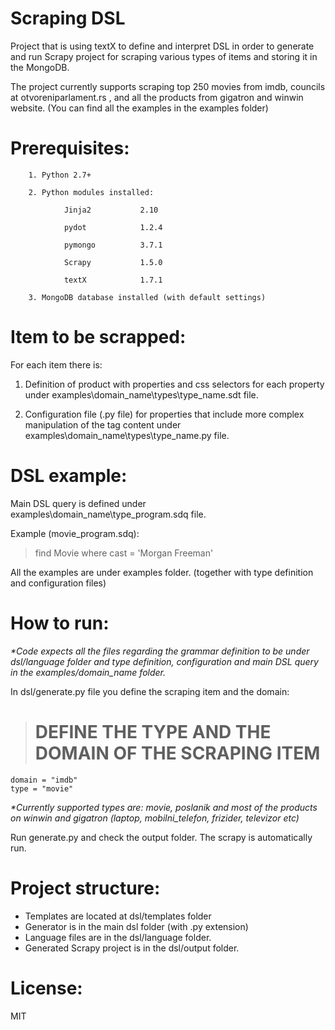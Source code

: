 # Scraping DSL

Project that is using textX to define and interpret DSL in order to generate and run Scrapy project for scraping various types of items and storing it in the MongoDB.

The project currently supports scraping top 250 movies from imdb, councils at otvoreniparlament.rs , and all the products from gigatron and winwin website. (You can find all the examples in the examples folder)

# Prerequisites:

        1. Python 2.7+

        2. Python modules installed:

                Jinja2           2.10

                pydot            1.2.4

                pymongo          3.7.1

                Scrapy           1.5.0

                textX            1.7.1

        3. MongoDB database installed (with default settings)

# Item to be scrapped:

For each item there is:

1. Definition of product with properties and css selectors for each property under examples\domain_name\types\type_name.sdt file.

2. Configuration file (.py file) for properties that include more complex manipulation of the tag content under examples\domain_name\types\type_name.py file.

# DSL example:

Main DSL query is defined under examples\domain_name\type_program.sdq file.

Example (movie_program.sdq):

>find Movie where cast = &#39;Morgan Freeman&#39;

All the examples are under examples folder. (together with type definition and configuration files)

# How to run:

_\*Code expects all the files regarding the grammar definition to be under dsl/language folder and type definition, configuration and main DSL query in the examples/domain_name folder._

In dsl/generate.py file you define the scraping item and the domain:
>  # DEFINE THE TYPE AND THE DOMAIN OF THE SCRAPING ITEM
    domain = "imdb"
    type = "movie"
>

_\*Currently supported types are: movie, poslanik and most of the products on winwin and gigatron (laptop, mobilni\_telefon, frizider, televizor etc)_

Run generate.py and check the output folder. The scrapy is automatically run.

# Project structure:

- Templates are located at dsl/templates folder
- Generator is in the main dsl folder (with .py extension)
- Language files are in the dsl/language folder.
- Generated Scrapy project is in the dsl/output folder.

# License:

MIT
